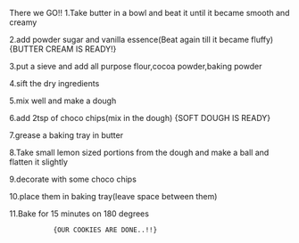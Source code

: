 There we GO!!
1.Take butter in a bowl and beat it until it became smooth and creamy

2.add powder sugar and vanilla essence(Beat again till it became fluffy)
  {BUTTER CREAM IS READY!}

3.put a sieve and add all purpose flour,cocoa powder,baking powder

4.sift the dry ingredients

5.mix well and make a dough 

6.add 2tsp of choco chips(mix in the dough)
{SOFT DOUGH IS READY}

7.grease a baking tray in butter

8.Take small lemon sized portions from the dough and make a ball and flatten it slightly

9.decorate with some choco chips 

10.place them in baking tray(leave space between them)

11.Bake for 15 minutes on 180 degrees

               {OUR COOKIES ARE DONE..!!}
                    